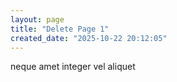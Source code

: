 ```yaml
---
layout: page
title: "Delete Page 1"
created_date: "2025-10-22 20:12:05"
---
```


neque amet integer vel aliquet 
